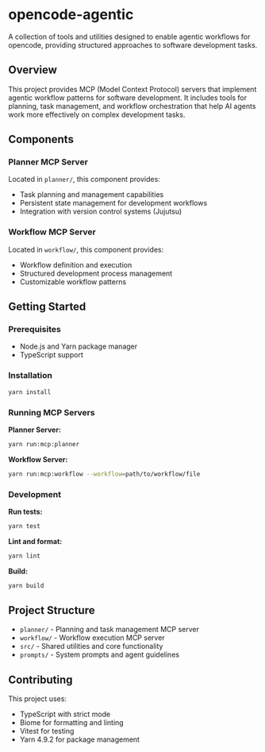 # opencode-agentic

A collection of tools and utilities designed to enable agentic workflows for opencode, providing structured approaches to software development tasks.

## Overview

This project provides MCP (Model Context Protocol) servers that implement agentic workflow patterns for software development. It includes tools for planning, task management, and workflow orchestration that help AI agents work more effectively on complex development tasks.

## Components

### Planner MCP Server
Located in `planner/`, this component provides:
- Task planning and management capabilities
- Persistent state management for development workflows
- Integration with version control systems (Jujutsu)

### Workflow MCP Server  
Located in `workflow/`, this component provides:
- Workflow definition and execution
- Structured development process management
- Customizable workflow patterns

## Getting Started

### Prerequisites
- Node.js and Yarn package manager
- TypeScript support

### Installation
```bash
yarn install
```

### Running MCP Servers

**Planner Server:**
```bash
yarn run:mcp:planner
```

**Workflow Server:**
```bash
yarn run:mcp:workflow --workflow=path/to/workflow/file
```

### Development

**Run tests:**
```bash
yarn test
```

**Lint and format:**
```bash
yarn lint
```

**Build:**
```bash
yarn build
```

## Project Structure

- `planner/` - Planning and task management MCP server
- `workflow/` - Workflow execution MCP server  
- `src/` - Shared utilities and core functionality
- `prompts/` - System prompts and agent guidelines

## Contributing

This project uses:
- TypeScript with strict mode
- Biome for formatting and linting
- Vitest for testing
- Yarn 4.9.2 for package management
